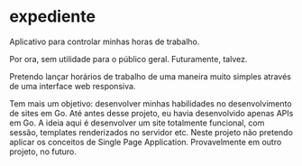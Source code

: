 # expediente
Aplicativo para controlar minhas horas de trabalho.

Por ora, sem utilidade para o público geral. Futuramente, talvez.

Pretendo lançar horários de trabalho de uma maneira muito simples através de uma interface web responsiva.

Tem mais um objetivo: desenvolver minhas habilidades no desenvolvimento de sites em Go.
Até antes desse projeto, eu havia desenvolvido apenas APIs em Go.
A ideia aqui é desenvolver um site totalmente funcional, com sessão, templates renderizados no servidor etc.
Neste projeto não pretendo aplicar os conceitos de Single Page Application.
Provavelmente em outro projeto, no futuro.

